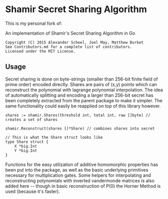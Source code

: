 # Shamir Secret Sharing Algorithm

This is my personal fork of:

An implementation of Shamir's Secret Sharing Algorithm in Go  

    Copyright (C) 2015 Alexander Scheel, Joel May, Matthew Burket  
    See Contributors.md for a complete list of contributors.  
    Licensed under the MIT License.  

## Usage
Secret sharing is done on byte-strings (smaller than 256-bit finite field of prime order) encoded directly. Shares are pairs of (x,y) points which can reconstruct the polynomial with lagrange polynomial interpolation. The idea of automatically splitting and encoding a larger than 256-bit secret has been completely extracted from the parent package to make it simpler. The same functionality could easily be reapplied on top of this library however.

```
shares := shamir.Shares(threshold int, total int, raw []byte) // creates a set of shares

shamir.Reconstruct(shares []*Share) // combines shares into secret

// This is what the Share struct looks like
type Share struct {
    X *big.Int
    Y *big.Int
}
```

Functions for the easy utilization of additive homomorphic properties has been put into the package, as well as the basic underlying primitives necessary for multiplication gates. Some helpers for interpolating and reconstructing polynomials with inverted vandermonde matrices is also added here -- though in basic reconstruction of P(0) the Horner Method is used (because it's faster).